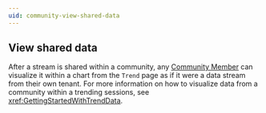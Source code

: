 ```yaml
---
uid: community-view-shared-data
---
```


## View shared data

After a stream is shared within a community, any [Community Member](xref:ccRoles#community-member-role-preview) can visualize it within a chart from the `Trend` page as if it were a data stream from their own tenant. For more information on how to visualize data from a community within a trending sessions, see <xref:GettingStartedWithTrendData>.
